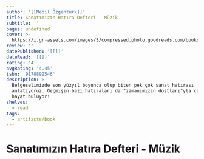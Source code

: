 ```yaml
---
author: '[[Nebil Özgentürk]]'
title: Sanatımızın Hatıra Defteri - Müzik
subtitle: ''
pages: undefined
cover: >-
  https://i.gr-assets.com/images/S/compressed.photo.goodreads.com/books/1560502734l/52212956._SX318_SY475_.jpg
review: ''
datePublished: '[[]]'
dateRead: '[[]]'
rating: '4'
avgRating: '4.45'
isbn: '9178892546'
description: >-
  Belgeselimizde son yüzyıl boyunca olup biten pek çok sanat hatırası
  anlatıyoruz. Geçmişin bazı hatıraları da "zamanımızın dostları"yla canlanıyor,
  hayat buluyor!
shelves:
  - read
tags:
  - artifacts/book
---
```

#  Sanatımızın Hatıra Defteri - Müzik
